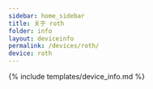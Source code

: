 ```yaml
---
sidebar: home_sidebar
title: 关于 roth
folder: info
layout: deviceinfo
permalink: /devices/roth/
device: roth
---
```

{% include templates/device_info.md %}
